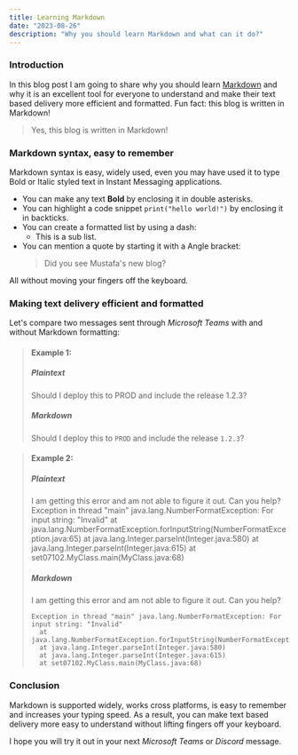 ```yaml
---
title: Learning Markdown
date: "2023-08-26"
description: "Why you should learn Markdown and what can it do?"
---
```


### Introduction

In this blog post I am going to share why you should learn 
<a href="https://en.wikipedia.org/wiki/Markdown" target="_blank">Markdown</a> and why it is an excellent tool for everyone to understand and make their text based delivery more efficient and formatted. Fun fact: this blog is written in Markdown!

> Yes, this blog is written in Markdown!

### Markdown syntax, easy to remember

Markdown syntax is easy, widely used, even you may have used it to type Bold or Italic styled text in Instant Messaging applications.

- You can make any text **Bold** by enclosing it in double asterisks.
- You can highlight a code snippet `print("hello world!")` by enclosing it in backticks.
- You can create a formatted list by using a dash:
    - This is a sub list.
- You can mention a quote by starting it with a Angle bracket: 
    > Did you see Mustafa's new blog?

All without moving your fingers off the keyboard.

### Making text delivery efficient and formatted

Let's compare two messages sent through *Microsoft Teams* with and without Markdown formatting:

> #### Example 1:
> ##### Plaintext
> Should I deploy this to PROD and include the release 1.2.3?
> ##### Markdown
> Should I deploy this to `PROD` and include the release `1.2.3`?

> #### Example 2:
> ##### Plaintext
> I am getting this error and am not able to figure it out. Can you help? Exception in thread "main" java.lang.NumberFormatException: For input string: "Invalid"
>    at java.lang.NumberFormatException.forInputString(NumberFormatException.java:65)
>    at java.lang.Integer.parseInt(Integer.java:580)
>    at java.lang.Integer.parseInt(Integer.java:615)
>    at set07102.MyClass.main(MyClass.java:68)
> ##### Markdown
> I am getting this error and am not able to figure it out. Can you help? 
> ```
> Exception in thread "main" java.lang.NumberFormatException: For input string: "Invalid"
>   at java.lang.NumberFormatException.forInputString(NumberFormatException.java:65)
>   at java.lang.Integer.parseInt(Integer.java:580)
>   at java.lang.Integer.parseInt(Integer.java:615)
>   at set07102.MyClass.main(MyClass.java:68)


### Conclusion

Markdown is supported widely, works cross platforms, is easy to remember and increases your typing speed. As a result, you can make text based delivery more easy to understand without lifting fingers off your keyboard. 

I hope you will try it out in your next *Microsoft Teams* or *Discord* message.